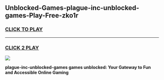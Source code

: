 
## Unblocked-Games-plague-inc-unblocked-games-Play-Free-zko1r
<h3>
<a href="https://premium76.site?title=plague-inc-unblocked-games&ref=23A">CLICK TO PLAY</a></h3>
<hr>

<h3>
<a href="https://premium76.site?title=plague-inc-unblocked-games&ref=23A">CLICK 2 PLAY</a>
  
</h3>

<a href="https://premium76.site?title=plague-inc-unblocked-games&ref=23A"><img src="https://clearcache.store/games.png"></a>


**plague-inc-unblocked-games games unblocked: Your Gateway to Fun and Accessible Online Gaming**
